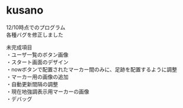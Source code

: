 kusano
======

12/10時点でのプログラム  
各種バグを修正しました  
  
未完成項目  
・ユーザ一覧のボタン画像  
・スタート画面のデザイン  
・nowボタンで配置されたマーカー間のみに、足跡を配置するように調整  
・マーカー用の画像の追加  
・自動更新間隔の調整  
・現在地強調表示用マーカーの画像  
・デバッグ  


